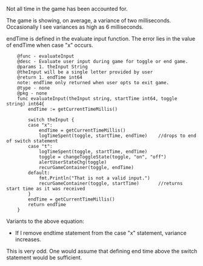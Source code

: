 Not all time in the game has been accounted for. 

The game is showing, on average, a variance of two milliseconds.  Occasionally I see variances as high as 6 milliseconds.

endTime is defined in the evaluate input function.  The error lies in the value of endTime when case "x" occurs.  


		@func - evaluateInput
		@desc - Evaluate user input during game for toggle or end game.
		@params 1. theInput String
		@theInput will be a single letter provided by user
		@return 1. endTime int64
		note: endTime only returned when user opts to exit game.
		@type - none
		@pkg - none
		func evaluateInput(theInput string, startTime int64, toggle string) int64{
			endTime := getCurrentTimeMillis()

			switch theInput {
			case "x":
				endTime = getCurrentTimeMillis()
				logTimeSpent(toggle, startTime, endTime)	//drops to end of switch statement
			case "t":
				logTimeSpent(toggle, startTime, endTime)
				toggle = changeToggleState(toggle, "on", "off")
				alertUserStateChg(toggle)
				recurGameContainer(toggle, endTime)
			default:
				fmt.Println("That is not a valid input.")
				recurGameContainer(toggle, startTime)		//returns start time as it was received
			}
			endTime = getCurrentTimeMillis()
			return endTime
		}
      

Variants to the above equation:
* If I remove endtime statement from the case "x" statement, variance increases.

This is very odd.  One would assume that defining end time above the switch statement would be sufficient.
